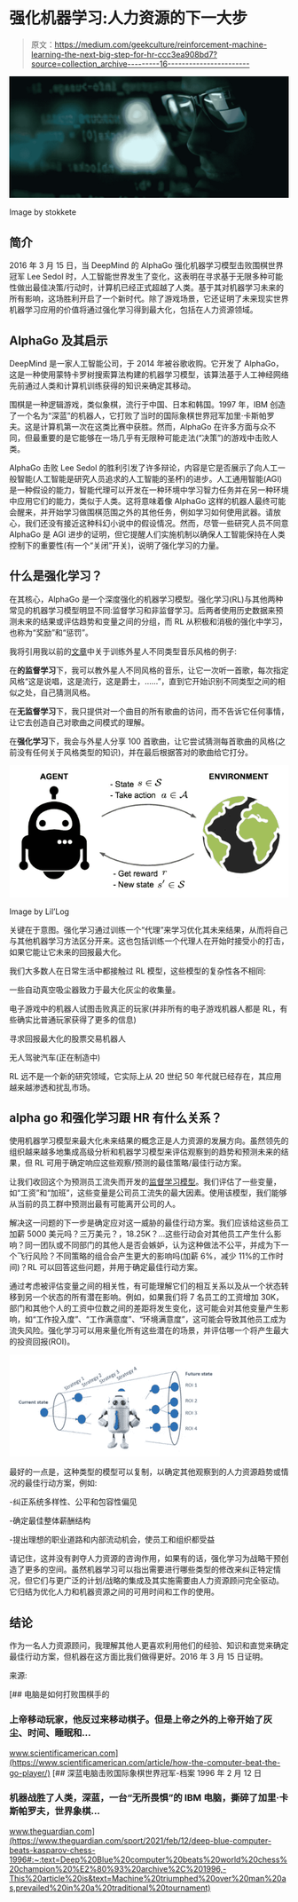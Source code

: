 # 强化机器学习:人力资源的下一大步

> 原文：<https://medium.com/geekculture/reinforcement-machine-learning-the-next-big-step-for-hr-ccc3ea908bd7?source=collection_archive---------16----------------------->

![](img/a0d040cb87648b791ea429e076bf73d4.png)

Image by stokkete

## **简介**

2016 年 3 月 15 日，当 DeepMind 的 AlphaGo 强化机器学习模型击败围棋世界冠军 Lee Sedol 时，人工智能世界发生了变化，这表明在寻求基于无限多种可能性做出最佳决策/行动时，计算机已经正式超越了人类。基于其对机器学习未来的所有影响，这场胜利开启了一个新时代。除了游戏场景，它还证明了未来现实世界机器学习应用的价值将通过强化学习得到最大化，包括在人力资源领域。

## **AlphaGo 及其启示**

DeepMind 是一家人工智能公司，于 2014 年被谷歌收购。它开发了 AlphaGo，这是一种使用蒙特卡罗树搜索算法构建的机器学习模型，该算法基于人工神经网络先前通过人类和计算机训练获得的知识来确定其移动。

围棋是一种逻辑游戏，类似象棋，流行于中国、日本和韩国。1997 年，IBM 创造了一个名为“深蓝”的机器人，它打败了当时的国际象棋世界冠军加里·卡斯帕罗夫。这是计算机第一次在这类比赛中获胜。然而，AlphaGo 在许多方面与众不同，但最重要的是它能够在一场几乎有无限种可能走法(“决策”)的游戏中击败人类。

AlphaGo 击败 Lee Sedol 的胜利引发了许多辩论，内容是它是否展示了向人工一般智能(人工智能是研究人员追求的人工智能的圣杯)的进步。人工通用智能(AGI)是一种假设的能力，智能代理可以开发在一种环境中学习智力任务并在另一种环境中应用它们的能力，类似于人类。这将意味着像 AlphaGo 这样的机器人最终可能会醒来，并开始学习做围棋范围之外的其他任务，例如学习如何使用武器。请放心，我们还没有接近这种科幻小说中的假设情况。然而，尽管一些研究人员不同意 AlphaGo 是 AGI 进步的证明，但它提醒人们实施机制以确保人工智能保持在人类控制下的重要性(有一个“关闭”开关)，说明了强化学习的力量。

## **什么是强化学习？**

在其核心，AlphaGo 是一个深度强化的机器学习模型。强化学习(RL)与其他两种常见的机器学习模型明显不同:监督学习和非监督学习。后两者使用历史数据来预测未来的结果或评估趋势和变量之间的分组，而 RL 从积极和消极的强化中学习，也称为“奖励”和“惩罚”。

我将引用我以前的[文章](/geekculture/unsupervised-machine-learning-uncover-game-changing-insights-in-your-data-13412a59598d)中关于训练外星人不同类型音乐风格的例子:

在**的监督学习**下，我可以教外星人不同风格的音乐，让它一次听一首歌，每次指定风格“这是说唱，这是流行，这是爵士，……”，直到它开始识别不同类型之间的相似之处，自己猜测风格。

在**无监督学习**下，我只提供对一个曲目的所有歌曲的访问，而不告诉它任何事情，让它去创造自己对歌曲之间模式的理解。

在**强化学习**下，我会与外星人分享 100 首歌曲，让它尝试猜测每首歌曲的风格(之前没有任何关于风格类型的知识)，并在最后根据答对的歌曲给它打分。

![](img/b8e4d46a56ef3ec96d8fcdcb7ebfd9ef.png)

Image by Lil’Log

关键在于意图。强化学习通过训练一个“代理”来学习优化其未来结果，从而将自己与其他机器学习方法区分开来。这也包括训练一个代理人在开始时接受小的打击，如果它能让它未来的回报最大化。

我们大多数人在日常生活中都接触过 RL 模型，这些模型的复杂性各不相同:

一些自动真空吸尘器致力于最大化灰尘的收集量。

电子游戏中的机器人试图击败真正的玩家(并非所有的电子游戏机器人都是 RL，有些确实比普通玩家获得了更多的信息)

寻求回报最大化的股票交易机器人

无人驾驶汽车(正在制造中)

RL 远不是一个新的研究领域，它实际上从 20 世纪 50 年代就已经存在，其应用越来越渗透和扰乱市场。

## **alpha go 和强化学习跟 HR 有什么关系？**

使用机器学习模型来最大化未来结果的概念正是人力资源的发展方向。虽然领先的组织越来越多地集成高级分析和机器学习模型来评估观察到的趋势和预测未来的结果，但 RL 可用于确定响应这些观察/预测的最佳策略/最佳行动方案。

让我们收回这个为预测员工流失而开发的[监督学习模型](/geekculture/how-to-build-a-simple-machine-learning-model-to-predict-attrition-and-uncover-critical-operational-82d1af754ba8)。我们评估了一些变量，如“工资”和“加班”，这些变量是公司员工流失的最大因素。使用该模型，我们能够从当前的员工群中预测出最有可能离开公司的人。

解决这一问题的下一步是确定应对这一威胁的最佳行动方案。我们应该给这些员工加薪 5000 美元吗？三万美元？，18.25K？…这些行动会对其他员工产生什么影响？同一团队或不同部门的其他人是否会嫉妒，认为这种做法不公平，并成为下一个飞行风险？不同策略的组合会产生更大的影响吗(加薪 6%，减少 11%的工作时间)？RL 可以回答这些问题，并用于确定最佳行动方案。

通过考虑被评估变量之间的相关性，有可能理解它们的相互关系以及从一个状态转移到另一个状态的所有潜在影响。例如，如果我们将 7 名员工的工资增加 30K，部门和其他个人的工资中位数之间的差距将发生变化，这可能会对其他变量产生影响，如“工作投入度”、“工作满意度”、“环境满意度”，这可能会导致其他员工成为流失风险。强化学习可以用来量化所有这些潜在的场景，并评估哪一个将产生最大的投资回报(ROI)。

![](img/2e3874a9451b009bdff0049a3b18c487.png)

最好的一点是，这种类型的模型可以复制，以确定其他观察到的人力资源趋势或情况的最佳行动方案，例如:

-纠正系统多样性、公平和包容性偏见

-确定最佳整体薪酬结构

-提出理想的职业道路和内部流动机会，使员工和组织都受益

请记住，这并没有剥夺人力资源的咨询作用，如果有的话，强化学习为战略干预创造了更多的空间。虽然机器学习可以指出需要进行哪些类型的修改来纠正特定情况，但它们与更广泛的计划/战略的集成及其实施需要由人力资源顾问完全驱动。它归结为优化人力和机器资源之间的可用时间和工作的使用。

## **结论**

作为一名人力资源顾问，我理解其他人更喜欢利用他们的经验、知识和直觉来确定最佳行动方案，但机器在这方面比我们做得更好。2016 年 3 月 15 日证明。

来源:

[](https://www.scientificamerican.com/article/how-the-computer-beat-the-go-player/) [## 电脑是如何打败围棋手的

### 上帝移动玩家，他反过来移动棋子。但是上帝之外的上帝开始了灰尘、时间、睡眠和…

www.scientificamerican.com](https://www.scientificamerican.com/article/how-the-computer-beat-the-go-player/) [](https://www.theguardian.com/sport/2021/feb/12/deep-blue-computer-beats-kasparov-chess-1996#:~:text=Deep%20Blue%20computer%20beats%20world%20chess%20champion%20%E2%80%93%20archive%2C%201996,-This%20article%20is&text=Machine%20triumphed%20over%20man%20as,prevailed%20in%20a%20traditional%20tournament) [## 深蓝电脑击败国际象棋世界冠军-档案 1996 年 2 月 12 日

### 机器战胜了人类，深蓝，一台“无所畏惧”的 IBM 电脑，撕碎了加里·卡斯帕罗夫，世界象棋…

www.theguardian.com](https://www.theguardian.com/sport/2021/feb/12/deep-blue-computer-beats-kasparov-chess-1996#:~:text=Deep%20Blue%20computer%20beats%20world%20chess%20champion%20%E2%80%93%20archive%2C%201996,-This%20article%20is&text=Machine%20triumphed%20over%20man%20as,prevailed%20in%20a%20traditional%20tournament)